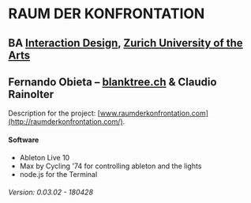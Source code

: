 # RAUM DER KONFRONTATION
## BA [Interaction Design](http://iad.zhdk.ch/), [Zurich University of the Arts](http://zhdk.ch/)
## Fernando Obieta – [blanktree.ch](https://blanktree.ch/) & Claudio Rainolter

Description for the project: [www.raumderkonfrontation.com](http://raumderkonfrontation.com/).

#### Software
- Ableton Live 10
- Max by Cycling '74 for controlling ableton and the lights
- node.js for the Terminal

###### Version: 0.03.02 - 180428